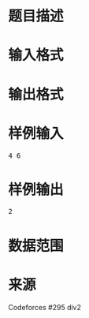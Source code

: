 

# 题目描述



# 输入格式



# 输出格式



# 样例输入


<pre>4 6 </pre>

# 样例输出


<pre>2</pre>

# 数据范围



# 来源


<p>
Codeforces #295 div2
</p>
